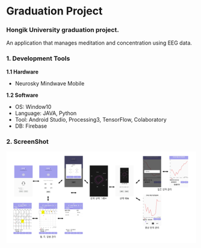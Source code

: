# Graduation Project
### **Hongik University graduation project.**
An application that manages meditation and concentration using EEG data.

### 1. Development Tools
**1.1 Hardware**
* Neurosky Mindwave Mobile

**1.2 Software**
* OS: Window10
* Language: JAVA, Python
* Tool: Android Studio, Processing3, TensorFlow, Colaboratory
* DB: Firebase

### 2. ScreenShot
![UI](screenshot/ui.PNG)
